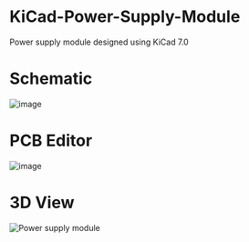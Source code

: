 # KiCad-Power-Supply-Module
Power supply module designed using KiCad 7.0
# Schematic
![image](https://github.com/user-attachments/assets/872643ee-dece-4a60-a42a-80fc0e64b5df)

# PCB Editor 
![image](https://github.com/user-attachments/assets/d6235ffe-35a7-4e0d-8c84-33f10a379452)

# 3D View
![Power supply module](https://github.com/user-attachments/assets/66e0fc26-d827-4c52-a967-faf9193520e2)


